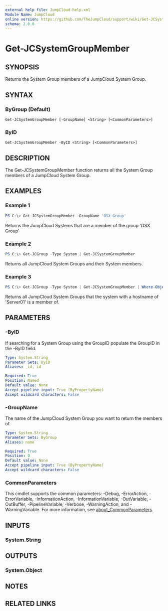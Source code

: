 ```yaml
---
external help file: JumpCloud-help.xml
Module Name: JumpCloud
online version: https://github.com/TheJumpCloud/support/wiki/Get-JCSystemGroupMember
schema: 2.0.0
---
```


# Get-JCSystemGroupMember

## SYNOPSIS
Returns the System Group members of a JumpCloud System Group.

## SYNTAX

### ByGroup (Default)
```
Get-JCSystemGroupMember [-GroupName] <String> [<CommonParameters>]
```

### ByID
```
Get-JCSystemGroupMember -ByID <String> [<CommonParameters>]
```

## DESCRIPTION
The Get-JCSystemGroupMember function returns all the System Group members of a JumpCloud System Group.

## EXAMPLES

### Example 1
```powershell
PS C:\> Get-JCSystemGroupMember -GroupName 'OSX Group'
```

Returns the JumpCloud Systems that are a member of the group 'OSX Group'

### Example 2
```powershell
PS C:\> Get-JCGroup -Type System | Get-JCSystemGroupMember
```

Returns all JumpCloud System Groups and their System members.

### Example 3
```powershell
PS C:\> Get-JCGroup -Type System | Get-JCSystemGroupMember | Where-Object System -EQ 'Server01'
```

Returns all JumpCloud System Groups that the system with a hostname of 'Server01' is a member of.

## PARAMETERS

### -ByID
If searching for a System Group using the GroupID populate the GroupID in the -ByID field.

```yaml
Type: System.String
Parameter Sets: ByID
Aliases: _id, id

Required: True
Position: Named
Default value: None
Accept pipeline input: True (ByPropertyName)
Accept wildcard characters: False
```

### -GroupName
The name of the JumpCloud System Group you want to return the members of.

```yaml
Type: System.String
Parameter Sets: ByGroup
Aliases: name

Required: True
Position: 0
Default value: None
Accept pipeline input: True (ByPropertyName)
Accept wildcard characters: False
```

### CommonParameters
This cmdlet supports the common parameters: -Debug, -ErrorAction, -ErrorVariable, -InformationAction, -InformationVariable, -OutVariable, -OutBuffer, -PipelineVariable, -Verbose, -WarningAction, and -WarningVariable. For more information, see [about_CommonParameters](http://go.microsoft.com/fwlink/?LinkID=113216).

## INPUTS

### System.String
## OUTPUTS

### System.Object
## NOTES

## RELATED LINKS
